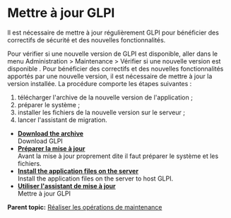Mettre à jour GLPI
==================

Il est nécessaire de mettre à jour régulièrement GLPI pour bénéficier
des correctifs de sécurité et des nouvelles fonctionnalités.

Pour vérifier si une nouvelle version de GLPI est disponible, aller dans
le menu Administration \> Maintenance \> Vérifier si une nouvelle
version est disponible . Pour bénéficier des correctifs et des nouvelles
fonctionnalités apportés par une nouvelle version, il est nécessaire de
mettre à jour la version installée. La procédure comporte les étapes
suivantes :

1.  télécharger l'archive de la nouvelle version de l'application ;
2.  préparer le système ;
3.  installer les fichiers de la nouvelle version sur le serveur ;
4.  lancer l'assistant de migration.

-   **[Download the archive](../glpi/install_download.html)**\
     Download GLPI
-   **[Préparer la mise à jour](../glpi/admin_upgrade_prepare.html)**\
     Avant la mise à jour proprement dite il faut préparer le système et
    les fichiers.
-   **[Install the application files on the
    server](../glpi/install_copyfiles.html)**\
     Install the application files on the server to host GLPI.
-   **[Utiliser l'assistant de mise à
    jour](../glpi/admin_upgrade_wizard.html)**\
     Mettre à jour GLPI

**Parent topic:** [Réaliser les opérations de
maintenance](../glpi/admin.html "Opérations de maintenance de GLPI")
